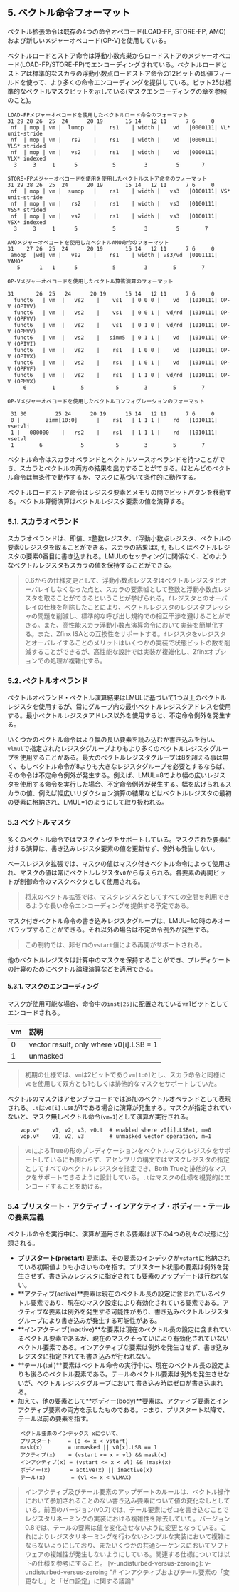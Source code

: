 ## 5. ベクトル命令フォーマット

ベクトル拡張命令は既存の4つの命令オペコード(LOAD-FP, STORE-FP, AMO)および新しいメジャーオペコード(OP-V)を使用している。

ベクトルロードとストア命令は浮動小数点巣からロードストアのメジャーオペコード(LOAD-FP/STORE-FP)でエンコーディングされている。ベクトルロードとストアは標準的なスカラの浮動小数点ロードストア命令の12ビットの即値フィールドを使って、より多くの命令エンコーディングを提供している。ビット25は標準的なベクトルマスクビットを示している(マスクエンコーディングの章を参照のこと)。

```
LOAD-FPメジャーオペコードを使用したベクトルロード命令のフォーマット
31 29 28 26  25  24      20 19       15 14   12 11      7 6     0
 nf  | mop | vm |  lumop   |    rs1    | width |    vd   |0000111| VL*  unit-stride
 nf  | mop | vm |   rs2    |    rs1    | width |    vd   |0000111| VLS* strided
 nf  | mop | vm |   vs2    |    rs1    | width |    vd   |0000111| VLX* indexed
  3     3     1      5           5         3         5       7

STORE-FPメジャーオペコードを使用を使用したベクトルストア命令のフォーマット
31 29 28 26  25  24      20 19       15 14   12 11      7 6     0
 nf  | mop | vm |  sumop   |    rs1    | width |   vs3   |0100111| VS*  unit-stride
 nf  | mop | vm |   rs2    |    rs1    | width |   vs3   |0100111| VSS* strided
 nf  | mop | vm |   vs2    |    rs1    | width |   vs3   |0100111| VSX* indexed
  3     3     1      5           5         3         5        7
```

```
AMOメジャーオペコードを使用したベクトルAMO命令のフォーマット
31    27 26  25  24      20 19       15 14   12 11      7 6     0
 amoop  |wd| vm |   vs2    |    rs1    | width | vs3/vd  |0101111| VAMO*
   5      1   1      5           5         3        5        7
```

```
OP-Vメジャーオペコードを使用したベクトル算術演算のフォーマット

31       26  25   24      20 19      15 14   12 11      7 6     0
  funct6   | vm  |   vs2    |    vs1   | 0 0 0 |    vd   |1010111| OP-V (OPIVV)
  funct6   | vm  |   vs2    |    vs1   | 0 0 1 |  vd/rd  |1010111| OP-V (OPFVV)
  funct6   | vm  |   vs2    |    vs1   | 0 1 0 |  vd/rd  |1010111| OP-V (OPMVV)
  funct6   | vm  |   vs2    |   simm5  | 0 1 1 |    vd   |1010111| OP-V (OPIVI)
  funct6   | vm  |   vs2    |    rs1   | 1 0 0 |    vd   |1010111| OP-V (OPIVX)
  funct6   | vm  |   vs2    |    rs1   | 1 0 1 |    vd   |1010111| OP-V (OPFVF)
  funct6   | vm  |   vs2    |    rs1   | 1 1 0 |  vd/rd  |1010111| OP-V (OPMVX)
     6        1        5          5        3        5        7
```

```
OP-Vメジャーオペコードを使用したベクトルコンフィグレーションのフォーマット

 31 30         25 24      20 19      15 14   12 11      7 6     0
 0 |        zimm[10:0]      |    rs1   | 1 1 1 |    rd   |1010111| vsetvli
 1 |   000000    |   rs2    |    rs1   | 1 1 1 |    rd   |1010111| vsetvl
 1        6            5          5        3        5        7
```

ベクトル命令はスカラオペランドとベクトルソースオペランドを持つことができ、スカラとベクトルの両方の結果を出力することができる。ほとんどのベクトル命令は無条件で動作するか、マスクに基づいて条件的に動作する。

ベクトルロードストア命令はレジスタ要素とメモリの間でビットパタンを移動する。ベクトル算術演算はベクトルレジスタ要素の値を演算する。

### 5.1. スカラオペランド

スカラオペランドは、即値、`X`整数レジスタ、`f`浮動小数点レジスタ、ベクトルの要素0レジスタを取ることができる。スカラの結果は`X`, `f`, もしくはベクトルレジスタの要素0番目に書き込まれる。LMULのセッティングに関係なく、どのようなベクトルレジスタもスカラの値を保持することができる。

> 0.6からの仕様変更として、浮動小数点レジスタはベクトルレジスタとオーバレイしなくなった点と、スカラの要素嘘として整数と浮動小数点レジスタを取ることができるということが挙げられる。`f`レジスタとのオーバレイの仕様を削除したことにより、ベクトルレジスタのレジスタプレッシャの問題を削減し、標準的な呼び出し規約での相互干渉を避けることができる。また、高性能スカラ浮動小数点演算命令において実装を簡単化する。また、Zfinx ISAとの互換性をサポートする。`f`レジスタを`v`レジスタとオーバレイすることのメリットはいくつかの実装で状態ビットの数を削減することができるが、高性能な設計では実装が複雑化し、Zfinxオプションでの処理が複雑化する。

### 5.2. ベクトルオペランド

ベクトルオペランド・ベクトル演算結果はLMULに基づいて1つ以上のベクトルレジスタを使用するが、常にグループ内の最小ベクトルレジスタアドレスを使用する。最小ベクトルレジスタアドレス以外を使用すると、不定命令例外を発生する。

いくつかのベクトル命令はより幅の長い要素を読み込むか書き込みを行い、`vlmul`で指定されたレジスタグループよりもより多くのベクトルレジスタグループを使用することがある。最大のベクトルレジスタグループは8を超える事は無く、もしベクトル命令が8よりも大きなレジスタグループを必要とするならば、その命令は不定命令例外が発生する。例えば、LMUL=8でより幅の広いレジスタを使用する命令を実行した場合、不定命令例外が発生する。幅を広げられるスカラの値、例えば幅広いリダクション演算の結果などはベクトルレジスタの最初の要素に格納され、LMUL=1のようにして取り扱われる。

### 5.3 ベクトルマスク

多くのベクトル命令ではマスクイングをサポートしている。マスクされた要素に対する演算は、書き込みレジスタ要素の値を更新せず、例外も発生しない。

ベースレジスタ拡張では、マスクの値はマスク付きベクトル命令によって使用され、マスクの値は常にベクトルレジスタ`v0`から与えられる。各要素の再開ビットが制御命令のマスクベクタとして使用される。

> 将来のベクトル拡張では、マスクレジスタとしてすべての空間を利用できるような長い命令エンコーディングを提供する予定である。

マスク付きベクトル命令の書き込みレジスタグループは、LMUL=1の時のみオーバラップすることができる。それ以外の場合は不定命令例外が発生する。

> この制約では、非ゼロの`vstart`値による再開がサポートされる。

他のベクトルレジスタは計算中のマスクを保持することができ、プレディケートの計算のためにベクトル論理演算などを適用できる。

#### 5.3.1. マスクのエンコーディング

マスクが使用可能な場合、命令中の`inst[25]`に配置されている`vm`1ビットとしてエンコードされる。

| vm   | 説明                                    |
| :--- | :-------------------------------------- |
| 0    | vector result, only where v0[i].LSB = 1 |
| 1    | unmasked                                |

> 初期の仕様では、`vm`は2ビットであり`vm[1:0]`とし、スカラ命令と同様に`v0`を使用して双方とも1もしくは排他的なマスクをサポートしていた。

ベクトルのマスクはアセンブラコードでは追加のベクトルオペランドとして表現される。`.t`は`v0[i].LSB`が1である場合に演算が発生する。マスクが指定されていないと、マスク無しベクトル命令(`vm=1`)として演算が実行される。

```
    vop.v*    v1, v2, v3, v0.t  # enabled where v0[i].LSB=1, m=0
    vop.v*    v1, v2, v3        # unmasked vector operation, m=1
```

> `v0`によるTrueの形のプレディケーションをベクトルマスクレジスタをサポートしているにも関わらず、アセンブリの構文ではマスクレジスタの指定としてすべてのベクトルレジスタを指定でき、Both Trueと排他的なマスクをサポートできるように設計している。`.t`はマスクの仕様を視覚的にエンコードすることを助ける。

### 5.4 プリスタート・アクティブ・インアクティブ・ボディー・テールの要素定義

ベクトル命令を実行中に、演算が適用される要素は以下の4つの別々の状態に分類される。

- **プリスタート(prestart)** 要素は、その要素のインデックが`vstart`に格納されている初期値よりも小さいものを指す。プリスタート状態の要素は例外を発生させず、書き込みレジスタに指定されても要素のアップデートは行われない。
- **アクティブ(active)**要素は現在のベクトル長の設定に含まれているベクトル要素であり、現在のマスク設定により有効化されている要素である。アクティブな要素は例外を発生する可能性があり、書き込みベクトルレジスタグループにより書き込みが発生する可能性がある。
- **インアクティブ(inactive)**な要素は現在のベクトル長の設定に含まれているベクトル要素であるが、現在のマスクそっていにより有効化されていないベクトル要素である。インアクティブな要素は例外を発生させず、書き込みレジスタに指定されても書き込みが行われない。
- **テール(tail)**要素はベクトル命令の実行中に、現在のベクトル長の設定よりも後ろのベクトル要素である。テールのベクトル要素は例外を発生させないが、ベクトルレジスタグループにおいて書き込み時はゼロが書き込まれる。
- 加えて、他の要素として**ボディー(body)**要素は、アクティブ要素とインアクティブ要素の両方を示したものである。つまり、プリスタート以降で、テール以前の要素を指す。  

```
    ベクトル要素のインデックス xについて、
    プリスタート     = (0 <= x < vstart)
    mask(x)        = unmasked || v0[x].LSB == 1
    アクティブ(x)    = (vstart <= x < vl) && mask(x)
    インアクティブ(x) = (vstart <= x < vl) && !mask(x)
    ボディー(x)      = active(x) || inactive(x)
    テール(x)        = (vl <= x < VLMAX)
```

> インアクティブ及びテール要素のアップデートのルールは、ベクトル操作において参加されることのない書き込み要素について値の変化なしとしている。前回のバージョン(v0.7)では、テール要素にゼロを書き込むことでレジスタリネーミングの実装における複雑性を除去していた。バージョン0.8では、テールの要素は値を変化させないように変更となっている。これによりレジスタリネーミングを行わないシンプルな実装において複雑にならないようにしており、またいくつかの共通シーケンスにおいてソフトウェアの複雑性が発生しないようにしている。関連する仕様については以下の仕様を参考にすること。
> [v-undisturbed-versus-zeroing]: v-undisturbed-versus-zeroing	"# インアクティブおよびテール要素の「変更なし」と「ゼロ設定」に関する議論"

